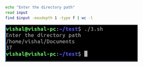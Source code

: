 ```bash
echo "Enter the directory path"
read input
find $input -maxdepth 1 -type f | wc -l
```
![loading...](ss3.jpg)
